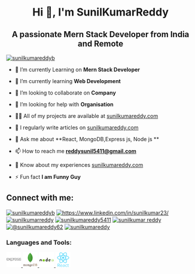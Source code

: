 
<h1 align="center">Hi 👋, I'm SunilKumarReddy</h1>
<h2 align="center">A passionate Mern Stack Developer from India and Remote</h2>

<p align="left"> <a href="https://twitter.com/sunilkumareddyb" target="-blank"><img src="https://img.shields.io/twitter/follow/sunilkumareddyb?logo=twitter&style=for-the-badge" alt="sunilkumareddyb" /></a> </p>

- 🔭 I’m currently Learning on **Mern Stack Developer**

- 🌱 I’m currently learning **Web Development**

- 👯 I’m looking to collaborate on **Company**

- 🤝 I’m looking for help with **Organisation**

- 👨‍💻 All of my projects are available at [sunilkumareddy.com](sunilkumareddy.com)

- 📝 I regularly write articles on [sunilkumareddy.com](sunilkumareddy.com)

- 💬 Ask me about **React, MongoDB,Express js, Node js **

- 📫 How to reach me **reddysunil5411@gmail.com**

- 📄 Know about my experiences [sunilkumareddy.com](sunilkumareddy.com)

- ⚡ Fun fact **I am Funny Guy**

<h2 align="left">Connect with me:</h2>
<p align="left">
<a href="https://twitter.com/sunilkumareddyb" target="blank"><img align="center" src="https://raw.githubusercontent.com/rahuldkjain/github-profile-readme-generator/master/src/images/icons/Social/twitter.svg" alt="sunilkumareddyb" height="30" width="40" /></a>
<a href="https://linkedin.com/in/https://www.linkedin.com/in/sunilkumar23/" target="blank"><img align="center" src="https://raw.githubusercontent.com/rahuldkjain/github-profile-readme-generator/master/src/images/icons/Social/linked-in-alt.svg" alt="https://www.linkedin.com/in/sunilkumar23/" height="30" width="40" /></a>
<a href="https://stackoverflow.com/users/sunilkumarreddy" target="blank"><img align="center" src="https://raw.githubusercontent.com/rahuldkjain/github-profile-readme-generator/master/src/images/icons/Social/stack-overflow.svg" alt="sunilkumarreddy" height="30" width="40" /></a>
<a href="https://instagram.com/sunilkumareddy5411" target="blank"><img align="center" src="https://raw.githubusercontent.com/rahuldkjain/github-profile-readme-generator/master/src/images/icons/Social/instagram.svg" alt="sunilkumareddy5411" height="30" width="40" /></a>
<a href="https://www.youtube.com/c/sunilkumar reddy" target="blank"><img align="center" src="https://raw.githubusercontent.com/rahuldkjain/github-profile-readme-generator/master/src/images/icons/Social/youtube.svg" alt="sunilkumar reddy" height="30" width="40" /></a>
<a href="https://www.hackerrank.com/@sunilkumareddy62" target="blank"><img align="center" src="https://raw.githubusercontent.com/rahuldkjain/github-profile-readme-generator/master/src/images/icons/Social/hackerrank.svg" alt="@sunilkumareddy62" height="30" width="40" /></a>
<a href="https://www.leetcode.com/sunilkumareddy" target="blank"><img align="center" src="https://raw.githubusercontent.com/rahuldkjain/github-profile-readme-generator/master/src/images/icons/Social/leet-code.svg" alt="sunilkumareddy" height="30" width="40" /></a>
</p>

<h3 align="left">Languages and Tools:</h3>
<p align="left"> <a href="https://expressjs.com" target="_blank" rel="noreferrer"> <img src="https://raw.githubusercontent.com/devicons/devicon/master/icons/express/express-original-wordmark.svg" alt="express" width="40" height="40"/> </a> <a href="https://www.mongodb.com/" target="_blank" rel="noreferrer"> <img src="https://raw.githubusercontent.com/devicons/devicon/master/icons/mongodb/mongodb-original-wordmark.svg" alt="mongodb" width="40" height="40"/> </a> <a href="https://nodejs.org" target="_blank" rel="noreferrer"> <img src="https://raw.githubusercontent.com/devicons/devicon/master/icons/nodejs/nodejs-original-wordmark.svg" alt="nodejs" width="40" height="40"/> </a> <a href="https://reactjs.org/" target="_blank" rel="noreferrer">
<img src="https://raw.githubusercontent.com/devicons/devicon/master/icons/react/react-original-wordmark.svg" alt="react" width="40" height="40"/> </a> 


